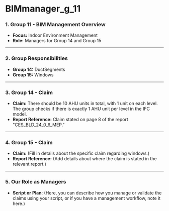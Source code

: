 # BIMmanager_g_11

### 1. Group 11 - BIM Management Overview

- **Focus:** Indoor Environment Management
- **Role:** Managers for Group 14 and Group 15

---

### 2. Group Responsibilities

- **Group 14:** DuctSegments
- **Group 15:** Windows

---

### 3. Group 14 - Claim

- **Claim:** There should be 10 AHU units in total, with 1 unit on each level. The group checks if there is exactly 1 AHU unit per level in the IFC model.
- **Report Reference:** Claim stated on page 8 of the report "CES_BLD_24_0_6_MEP."

---

### 4. Group 15 - Claim

- **Claim:** (Fill in details about the specific claim regarding windows.)
- **Report Reference:** (Add details about where the claim is stated in the relevant report.)

---

### 5. Our Role as Managers

- **Script or Plan**: (Here, you can describe how you manage or validate the claims using your script, or if you have a management workflow, note it here.)
